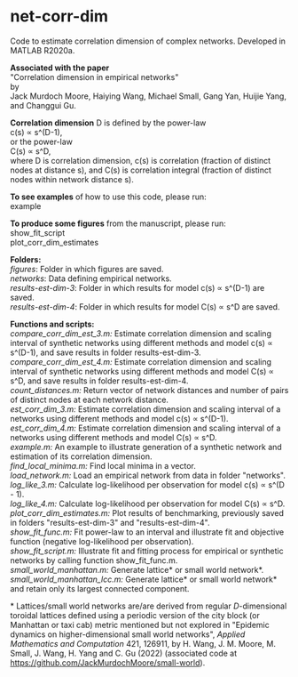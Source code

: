 # net-corr-dim
Code to estimate correlation dimension of complex networks. Developed in MATLAB R2020a.

__Associated with the paper__\
"Correlation dimension in empirical networks"\
by\
Jack Murdoch Moore, Haiying Wang, Michael Small, Gang Yan, Huijie Yang, and Changgui Gu.

__Correlation dimension__ D is defined by the power-law\
c(s) ∝ s^(D-1),\
or the power-law\
C(s) ∝ s^D,\
where D is correlation dimension, c(s) is correlation (fraction of distinct nodes at distance s), and C(s) is correlation integral (fraction of distinct nodes within network distance s).

__To see examples__ of how to use this code, please run:\
example

__To produce some figures__ from the manuscript, please run:\
show_fit_script\
plot_corr_dim_estimates

__Folders:__\
_figures_: Folder in which figures are saved.\
_networks_: Data defining empirical networks.\
_results-est-dim-3_: Folder in which results for model c(s) ∝ s^(D-1) are saved.\
_results-est-dim-4_: Folder in which results for model C(s) ∝ s^D are saved.

__Functions and scripts:__\
_compare_corr_dim_est_3.m:_ Estimate correlation dimension and scaling interval of synthetic networks using different methods and model c(s) ∝ s^(D-1), and save results in folder results-est-dim-3.\
_compare_corr_dim_est_4.m:_ Estimate correlation dimension and scaling interval of synthetic networks using different methods and model C(s) ∝ s^D, and save results in folder results-est-dim-4.\
_count_distances.m:_ Return vector of network distances and number of pairs of distinct nodes at each network distance.\
_est_corr_dim_3.m:_ Estimate correlation dimension and scaling interval of a networks using different methods and model c(s) ∝ s^(D-1).\
_est_corr_dim_4.m:_ Estimate correlation dimension and scaling interval of a networks using different methods and model C(s) ∝ s^D.\
_example.m:_ An example to illustrate generation of a synthetic network and estimation of its correlation dimension.\
_find_local_minima.m:_ Find local minima in a vector.\
_load_network.m:_ Load an empirical network from data in folder "networks".\
_log_like_3.m:_ Calculate log-likelihood per observation for model c(s) ∝ s^(D - 1).\
_log_like_4.m:_ Calculate log-likelihood per observation for model C(s) ∝ s^D.\
_plot_corr_dim_estimates.m:_ Plot results of benchmarking, previously saved in folders "results-est-dim-3" and "results-est-dim-4".\
_show_fit_func.m:_ Fit power-law to an interval and illustrate fit and objective function (negative log-likelihood per observation).\
_show_fit_script.m:_ Illustrate fit and fitting process for empirical or synthetic networks by calling function show_fit_func.m.\
_small_world_manhattan.m:_ Generate lattice* or small world network*.\
_small_world_manhattan_lcc.m:_ Generate lattice* or small world network* and retain only its largest connected component.

\* Lattices/small world networks are/are derived from regular $D$-dimensional toroidal lattices defined using a periodic version of the city block (or Manhattan or taxi cab) metric mentioned but not explored in "Epidemic dynamics on higher-dimensional small world networks", _Applied Mathematics and Computation_
421, 126911, by H. Wang, J. M. Moore, M. Small, J. Wang, H. Yang and C. Gu (2022) (associated code at https://github.com/JackMurdochMoore/small-world).
